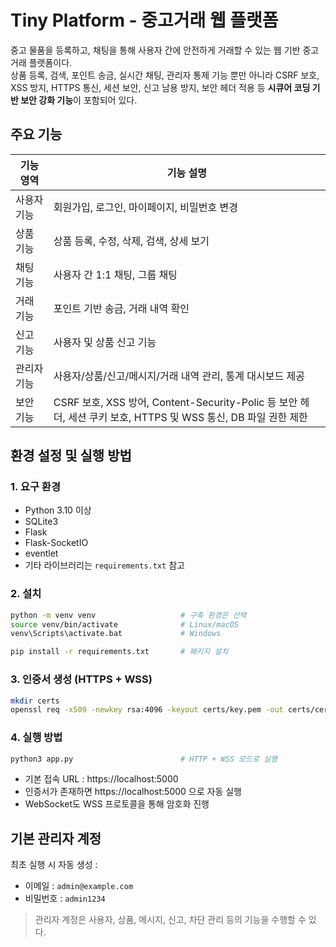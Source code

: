 # Tiny Platform - 중고거래 웹 플랫폼

중고 물품을 등록하고, 채팅을 통해 사용자 간에 안전하게 거래할 수 있는 웹 기반 중고거래 플랫폼이다.  
상품 등록, 검색, 포인트 송금, 실시간 채팅, 관리자 통제 기능 뿐만 아니라 CSRF 보호, XSS 방지, HTTPS 통신, 세션 보안, 신고 남용 방지, 보안 헤더 적용 등 **시큐어 코딩 기반 보안 강화 기능**이 포함되어 있다.



## 주요 기능

| 기능 영역 | 기능 설명 |
| -------- | -------- |
| 사용자 기능 | 회원가입, 로그인, 마이페이지, 비밀번호 변경 |
| 상품 기능 | 상품 등록, 수정, 삭제, 검색, 상세 보기 |
| 채팅 기능 | 사용자 간 1:1 채팅, 그룹 채팅 |
| 거래 기능 | 포인트 기반 송금, 거래 내역 확인 |
| 신고 기능 | 사용자 및 상품 신고 기능 |
| 관리자 기능 | 사용자/상품/신고/메시지/거래 내역 관리, 통계 대시보드 제공 |
| 보안 기능 | CSRF 보호, XSS 방어, Content-Security-Polic 등 보안 헤더, 세션 쿠키 보호, HTTPS 및 WSS 통신, DB 파일 권한 제한 |



## 환경 설정 및 실행 방법

### 1. 요구 환경

- Python 3.10 이상
- SQLite3
- Flask
- Flask-SocketIO
- eventlet
- 기타 라이브러리는 `requirements.txt` 참고


### 2. 설치

```bash
python -m venv venv                   # 구축 환경은 선택
source venv/bin/activate              # Linux/macOS
venv\Scripts\activate.bat             # Windows

pip install -r requirements.txt       # 패키지 설치
```

### 3. 인증서 생성 (HTTPS + WSS)

```bash
mkdir certs
openssl req -x509 -newkey rsa:4096 -keyout certs/key.pem -out certs/cert.pem -days 365 -nodes
```


### 4. 실행 방법
```bash
python3 app.py                        # HTTP + WSS 모드로 실행
```
- 기본 접속 URL : https://localhost:5000
- 인증서가 존재하면 https://localhost:5000 으로 자동 실행
- WebSocket도 WSS 프로토콜을 통해 암호화 진행


## 기본 관리자 계정
최초 실행 시 자동 생성 : 
- 이메일 : `admin@example.com`
- 비밀번호 : `admin1234`
> 관리자 계정은 사용자, 상품, 메시지, 신고, 차단 관리 등의 기능을 수행할 수 있다.